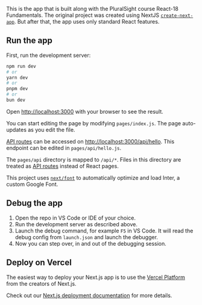 This is the app that is built along with the PluralSight course React-18 Fundamentals. The original project was created using NextJS [`create-next-app`](https://github.com/vercel/next.js/tree/canary/packages/create-next-app). But after that, the app uses only standard React features.

## Run the app

First, run the development server:

```bash
npm run dev
# or
yarn dev
# or
pnpm dev
# or
bun dev
```

Open [http://localhost:3000](http://localhost:3000) with your browser to see the result.

You can start editing the page by modifying `pages/index.js`. The page auto-updates as you edit the file.

[API routes](https://nextjs.org/docs/api-routes/introduction) can be accessed on [http://localhost:3000/api/hello](http://localhost:3000/api/hello). This endpoint can be edited in `pages/api/hello.js`.

The `pages/api` directory is mapped to `/api/*`. Files in this directory are treated as [API routes](https://nextjs.org/docs/api-routes/introduction) instead of React pages.

This project uses [`next/font`](https://nextjs.org/docs/basic-features/font-optimization) to automatically optimize and load Inter, a custom Google Font.

## Debug the app

1. Open the repo in VS Code or IDE of your choice.
2. Run the development server as described above.
3. Launch the debug command, for example `F5` in VS Code. It will read the debug config from `launch.json` and launch the debugger.
4. Now you can step over, in and out of the debugging session.

## Deploy on Vercel

The easiest way to deploy your Next.js app is to use the [Vercel Platform](https://vercel.com/new?utm_medium=default-template&filter=next.js&utm_source=create-next-app&utm_campaign=create-next-app-readme) from the creators of Next.js.

Check out our [Next.js deployment documentation](https://nextjs.org/docs/deployment) for more details.
